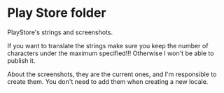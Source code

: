 # Play Store folder

PlayStore's strings and screenshots.

If you want to translate the strings make sure you keep the number of characters under the maximum specified!!! Otherwise I won't be able to publish it.

About the screenshots, they are the current ones, and I'm responsible to create them. You don't need to add them when creating a new locale.